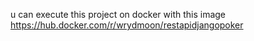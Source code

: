 u can execute this project on docker with this image https://hub.docker.com/r/wrydmoon/restapidjangopoker

